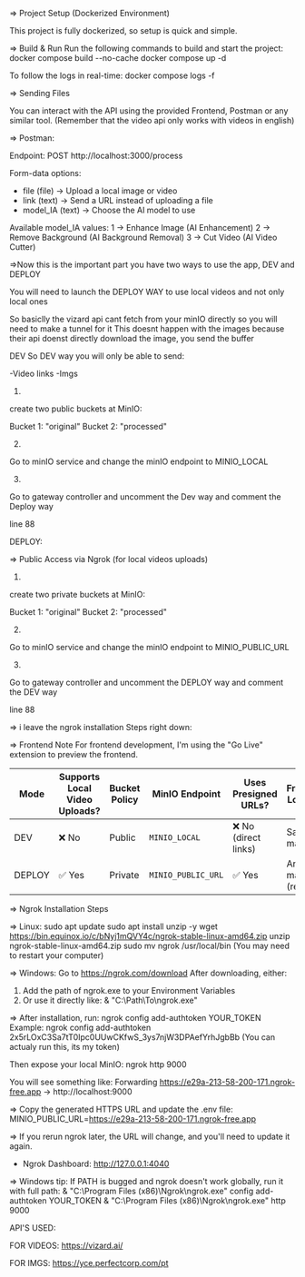  => Project Setup (Dockerized Environment)

 This project is fully dockerized, so setup is quick and simple.

 => Build & Run
 Run the following commands to build and start the project:
docker compose build --no-cache
docker compose up -d

 To follow the logs in real-time:
docker compose logs -f


 => Sending Files

 You can interact with the API using the provided Frontend,  Postman or any similar tool. (Remember that the video api only works with videos in english)

=> Postman:

 Endpoint:
 POST http://localhost:3000/process

 Form-data options:
 - file (file)   → Upload a local image or video
 - link (text)   → Send a URL instead of uploading a file
 - model_IA (text) → Choose the AI model to use

 Available model_IA values:
 1 → Enhance Image (AI Enhancement)
 2 → Remove Background (AI Background Removal)
 3 → Cut Video (AI Video Cutter)



=>Now this is the important part you have two ways to use the app, DEV and DEPLOY 

You will need to launch the DEPLOY WAY to use local videos and not only local ones

So basiclly the vizard api cant fetch from your minIO directly so you will need to make a tunnel for it 
This doesnt happen with the images because their api doenst directly download the image, you send the buffer 

DEV
So DEV way you will only be able to send:

-Video links 
-Imgs 

1.
create two public buckets at MinIO:

 Bucket 1: "original"
 Bucket 2: "processed"

2.
 Go to minIO service and change the minIO endpoint to MINIO_LOCAL

3.
Go to gateway controller and uncomment the Dev way and comment the Deploy way 

line 88



DEPLOY:

 => Public Access via Ngrok (for local videos uploads)

 1.
create two private buckets at MinIO:

 Bucket 1: "original"
 Bucket 2: "processed"

2.
 Go to minIO service and change the minIO endpoint to MINIO_PUBLIC_URL

3.
Go to gateway controller and uncomment the DEPLOY way and comment the DEV way 

line 88

=> i leave the ngrok installation Steps right down:


=> Frontend Note
 For frontend development, I'm using the "Go Live" extension to preview the frontend.


| Mode   | Supports Local Video Uploads? | Bucket Policy | MinIO Endpoint     | Uses Presigned URLs? | Frontend Location    |
| ------ | ----------------------------- | ------------- | ------------------ | -------------------- | -------------------- |
| DEV    | ❌ No                          | Public        | `MINIO_LOCAL`      | ❌ No (direct links)  | Same machine         |
| DEPLOY | ✅ Yes                         | Private       | `MINIO_PUBLIC_URL` | ✅ Yes                | Any machine (remote) |



=> Ngrok Installation Steps

=> Linux:
sudo apt update
sudo apt install unzip -y
wget https://bin.equinox.io/c/bNyj1mQVY4c/ngrok-stable-linux-amd64.zip
unzip ngrok-stable-linux-amd64.zip
sudo mv ngrok /usr/local/bin
 (You may need to restart your computer)

=> Windows:
 Go to https://ngrok.com/download
 After downloading, either:
 1. Add the path of ngrok.exe to your Environment Variables
 2. Or use it directly like: & "C:\Path\To\ngrok.exe"

=> After installation, run:
ngrok config add-authtoken YOUR_TOKEN
 Example:
ngrok config add-authtoken 2x5rLOxC3Sa7tT0Ipc0UUwCKfwS_3ys7njW3DPAefYrhJgbBb (You can actualy run this, its my token)

 Then expose your local MinIO:
ngrok http 9000

 You will see something like:
 Forwarding https://e29a-213-58-200-171.ngrok-free.app -> http://localhost:9000

=> Copy the generated HTTPS URL and update the .env file:
 MINIO_PUBLIC_URL=https://e29a-213-58-200-171.ngrok-free.app

=> If you rerun ngrok later, the URL will change, and you'll need to update it again.

- Ngrok Dashboard:
 http://127.0.0.1:4040

=>  Windows tip: If PATH is bugged and ngrok doesn't work globally, run it with full path:
 & "C:\Program Files (x86)\Ngrok\ngrok.exe" config add-authtoken YOUR_TOKEN
 & "C:\Program Files (x86)\Ngrok\ngrok.exe" http 9000


API'S USED:

FOR VIDEOS: https://vizard.ai/

FOR IMGS: https://yce.perfectcorp.com/pt